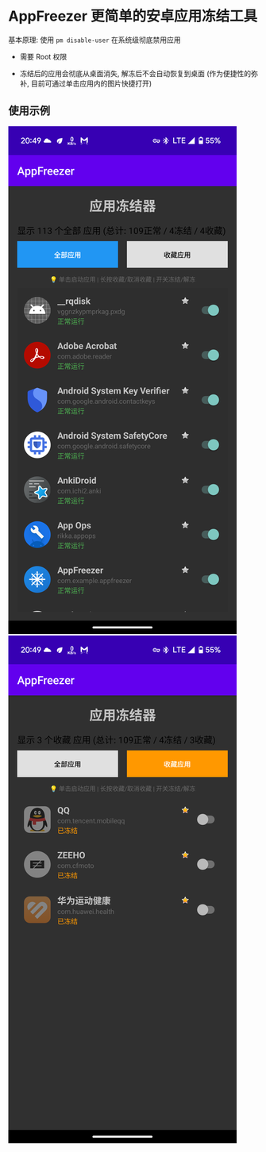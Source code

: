 # AppFreezer 更简单的安卓应用冻结工具

基本原理: 使用 `pm disable-user` 在系统级彻底禁用应用

- 需要 Root 权限

- 冻结后的应用会彻底从桌面消失, 解冻后不会自动恢复到桌面 (作为便捷性的弥补, 目前可通过单击应用内的图片快捷打开)

## 使用示例

![](./assets/exmample-all.png)
![](./assets/example-star.png)

